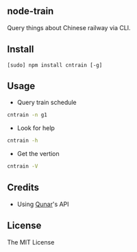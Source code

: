 node-train
---

Query things about Chinese railway via CLI.

## Install

```
[sudo] npm install cntrain [-g]
```

## Usage

- Query train schedule

```sh
cntrain -n g1
```

- Look for help

```sh
cntrain -h
```

- Get the vertion

```sh
cntrain -V
```

## Credits

- Using [Qunar](//qunar.com)'s API

## License

The MIT License
